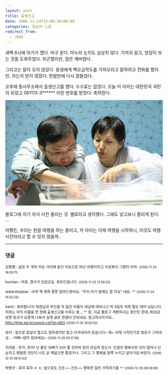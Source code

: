```yaml
---
layout: post
title: 출생신고
date: 2006-11-24T15:09:56+09:00
categories: 일상의-느낌
redirect_from:
  - /688
---
```


새벽 6시에 아가가 깼다. 마구 운다. 마누라 눈치도 심상치 않다. 기저귀 갈고, 엉덩이 씻는 것을 도와주었다. 피곤했지만, 잠은 깨버렸다.

그리고는 잠이 오지 않았다. 동생에게 벽오금학도를 가져오라고 말하려고 전화를 했지만, 자는지 받지 않았다. 한참만에 다시 잠들었다.

오후에 동사무소에서 출생신고를 했다. 수수료는 없었다. 오늘 이 아이는 대한민국 국민이 되었고 061113-3****** 이란 번호를 받았다. 축하한다.

![ ](/assets/media/uploads_2006_11_IMG_9410.jpg)

 

블로그에 자기 자식 사진 올리는 것. 별로라고 생각했다. 그래도 낳고보니 올리게 된다. ...

어쨌든, 우리는 한참 여행을 하는 중이고, 저 아이는 이제 여행을 시작하니, 이것도 여행사진이라고 할 수 있지 않을까..

* * *

### 댓글



<!--- cmt:1079 --->
<!--- mail: --->
<!--- parent:0 --->

<small>김형렬 : 삶은 두 개의 저승 사이에 놓인 이승으로 떠난 여행이라고 이성복이 그랬지 아마. <small>(2006-11-24 16:08:11)</small></small>


<!--- cmt:1080 --->
<!--- mail: --->
<!--- parent:0 --->

<small>hochan : 어휴, 경사가 있었군요. 축하드립니다. <small>(2006-11-25 12:59:33)</small></small>


<!--- cmt:1081 --->
<!--- mail: --->
<!--- parent:0 --->

<small>watershadow : 아까 책 제목 잘못 알려드렸어요. "우리 아기 밤에도 잘 자요" 네요. ^^ <small>(2006-11-24 14:05:26)</small></small>


<!--- cmt:1082 --->
<!--- mail: --->
<!--- parent:0 --->

<small>hanti : 축하합니다! 제권님과 부인을 꼭 닮은 아들이 세상에 태어나고 딱 4일후 저희 딸도 태어 났답니다. 저희는 아직 이름을 못 정해 출생신고를 미루는 중... ^^  참, 지금 블로그 개편하시는 중인듯 한데, RSS로 보면 링크가 요렇게 나와서 실제 글로 연결이 안되네요. 참고하시라구요...  http://jinto.pe.kr/soocb.cgi?id=863 <small>(2006-11-25 18:00:52)</small></small>


<!--- cmt:1083 --->
<!--- mail: --->
<!--- parent:0 --->

<small>와리 : 앞으로 갈길이 멀고도 험하겠지만 참고 이겨내리라 믿습니다~  뭐~ 이제 시작인거죠  영호가 그러네요.. : 아빠~엄마 힘내세요~ <small>(2006-11-28 09:17:58)</small></small>


<!--- cmt:1084 --->
<!--- mail: --->
<!--- parent:0 --->

<small>지대훈 : 추카, 추카! 넌 좋은 아빠가 되어 줄 것이라 믿어 의심치 않는다. 인생의 행복이란 것이 얼마나 단순하고 평범한 것인지 너도 곧 깨달으면 좋겠구나. 그리고 그 행복을 듬뿍 누리고 살아가길 바란다. <small>(2006-12-01 06:51:52)</small></small>


<!--- cmt:1085 --->
<!--- mail: --->
<!--- parent:0 --->

<small>박병구 : 축하 축하 ㅎ.ㅎ; 앞으로도 즈또~~ 즈또~~ 행복한 일만 가득하기를 ^.^ <small>(2006-12-05 09:09:58)</small></small>

